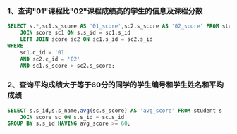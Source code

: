 ### 1、查询"01"课程比"02"课程成绩高的学生的信息及课程分数

```sql
SELECT s.*,sc1.s_score AS '01_score',sc2.s_score AS '02_score' FROM student s
    JOIN score sc1 ON s.s_id = sc1.s_id
    LEFT JOIN score sc2 ON sc1.s_id = sc2.s_id
WHERE
    sc1.c_id = '01'
    AND sc2.c_id = '02'
    AND sc1.s_score > sc2.s_score;
```
### 2、查询平均成绩大于等于60分的同学的学生编号和学生姓名和平均成绩
```sql
SELECT s.s_id,s.s_name,avg(sc.s_score) AS 'avg_score' FROM student s
    JOIN score sc ON s.s_id = sc.s_id 
GROUP BY s.s_id HAVING avg_score >= 60;
```
